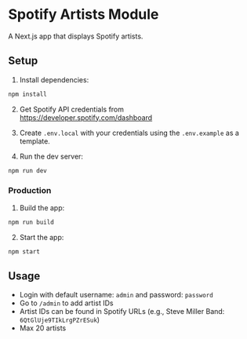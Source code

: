 # Spotify Artists Module

A Next.js app that displays Spotify artists.

## Setup

1. Install dependencies:
```bash
npm install
```

2. Get Spotify API credentials from https://developer.spotify.com/dashboard

3. Create `.env.local` with your credentials using the `.env.example` as a template.

4. Run the dev server:
```bash
npm run dev
```

### Production

1. Build the app:
```bash
npm run build
```
2. Start the app:
```bash
npm start
```

## Usage

- Login with default username: `admin` and password: `password`
- Go to `/admin` to add artist IDs
- Artist IDs can be found in Spotify URLs (e.g., Steve Miller Band: `6QtGlUje9TIkLrgPZrESuk`)
- Max 20 artists
